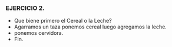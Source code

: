  ### EJERCICIO 2.

- Que biene primero el Cereal o la Leche?
- Agarramos un taza ponemos cereal luego agregamos la leche.
- ponemos cervidora.
- Fin.
